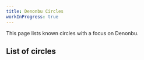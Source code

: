 ```yaml
---
title: Denonbu Circles
workInProgress: true
---
```


This page lists known circles with a focus on Denonbu.

## List of circles
